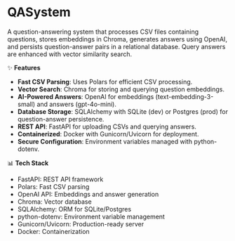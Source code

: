 
# QASystem  
A question-answering system that processes CSV files containing questions, stores embeddings in Chroma, generates answers using OpenAI, and persists question-answer pairs in a relational database. Query answers are enhanced with vector similarity search.  

✨ **Features**  
- **Fast CSV Parsing**: Uses Polars for efficient CSV processing.  
- **Vector Search**: Chroma for storing and querying question embeddings.  
- **AI-Powered Answers**: OpenAI for embeddings (text-embedding-3-small) and answers 
(gpt-4o-mini).  
- **Database Storage**: SQLAlchemy with SQLite (dev) or Postgres (prod) for question-answer persistence.  
- **REST API**: FastAPI for uploading CSVs and querying answers.  
- **Containerized**: Docker with Gunicorn/Uvicorn for deployment.  
- **Secure Configuration**: Environment variables managed with python-dotenv.  


📊 **Tech Stack**

* FastAPI: REST API framework
* Polars: Fast CSV parsing
* OpenAI API: Embeddings and answer generation
* Chroma: Vector database
* SQLAlchemy: ORM for SQLite/Postgres
* python-dotenv: Environment variable management
* Gunicorn/Uvicorn: Production-ready server
* Docker: Containerization

